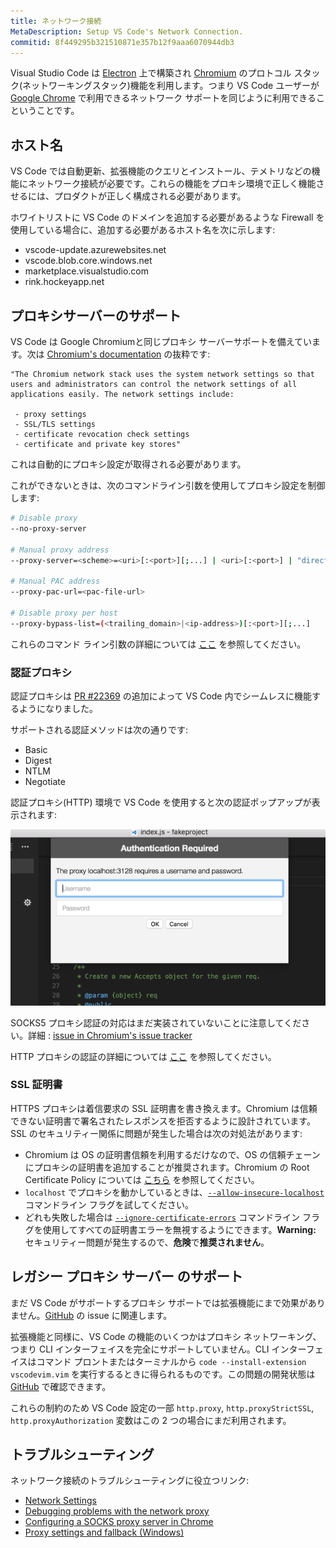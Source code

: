 ```yaml
---
title: ネットワーク接続
MetaDescription: Setup VS Code's Network Connection.
commitid: 8f449295b321510871e357b12f9aaa6070944db3
---
```


Visual Studio Code は [Electron](https://electron.atom.io/) 上で構築され [Chromium](https://www.chromium.org/) のプロトコル スタック(ネットワーキングスタック)機能を利用します。つまり VS Code ユーザーが [Google Chrome](https://www.google.com/chrome/index.html) で利用できるネットワーク サポートを同じように利用できるこということです。

## ホスト名  <a id="common-hostnames"></a>

VS Code では自動更新、拡張機能のクエリとインストール、テメトリなどの機能にネットワーク接続が必要です。これらの機能をプロキシ環境で正しく機能させるには、プロダクトが正しく構成される必要があります。

ホワイトリストに VS Code のドメインを追加する必要があるような Firewall を使用している場合に、追加する必要があるホスト名を次に示します:

* vscode-update.azurewebsites.net
* vscode.blob.core.windows.net
* marketplace.visualstudio.com
* rink.hockeyapp.net

## プロキシサーバーのサポート <a id="proxy-server-support"></a>

VS Code は Google Chromiumと同じプロキシ サーバーサポートを備えています。次は [Chromium's documentation](https://www.chromium.org/developers/design-documents/network-settings) の抜粋です:

```
"The Chromium network stack uses the system network settings so that users and administrators can control the network settings of all applications easily. The network settings include:

 - proxy settings
 - SSL/TLS settings
 - certificate revocation check settings
 - certificate and private key stores"
```

これは自動的にプロキシ設定が取得される必要があります。

これができないときは、次のコマンドライン引数を使用してプロキシ設定を制御します:

```bash
# Disable proxy
--no-proxy-server

# Manual proxy address
--proxy-server=<scheme>=<uri>[:<port>][;...] | <uri>[:<port>] | "direct://"

# Manual PAC address
--proxy-pac-url=<pac-file-url>

# Disable proxy per host
--proxy-bypass-list=(<trailing_domain>|<ip-address>)[:<port>][;...]
```

これらのコマンド ライン引数の詳細については [ここ](https://www.chromium.org/developers/design-documents/network-settings) を参照してください。

### 認証プロキシ <a id="authenticated-aproxies"></a>

認証プロキシは [PR #22369](https://github.com/Microsoft/vscode/pull/22369) の追加によって VS Code 内でシームレスに機能するようになりました。

サポートされる認証メソッドは次の通りです:

* Basic
* Digest
* NTLM
* Negotiate

認証プロキシ(HTTP) 環境で VS Code を使用すると次の認証ポップアップが表示されます:

![proxy](images/network/proxy.png)

SOCKS5 プロキシ認証の対応はまだ実装されていないことに注意してください。詳細 : [issue in Chromium's issue tracker](https://bugs.chromium.org/p/chromium/issues/detail?id=256785)

HTTP プロキシの認証の詳細については [ここ](https://www.chromium.org/developers/design-documents/http-authentication) を参照してください。

### SSL 証明書 <a id="ssl-certificates"></a>

HTTPS プロキシは着信要求の SSL 証明書を書き換えます。Chromium は信頼できない証明書で署名されたレスポンスを拒否するように設計されています。SSL のセキュリティー関係に問題が発生した場合は次の対処法があります:

* Chromium は OS の証明書信頼を利用するだけなので、OS の信頼チェーンにプロキシの証明書を追加することが推奨されます。Chromium の Root Certificate Policy については [こちら](https://www.chromium.org/Home/chromium-security/root-ca-policy) を参照してください。
* `localhost` でプロキシを動かしているときは、[`--allow-insecure-localhost`](https://peter.sh/experiments/chromium-command-line-switches/#allow-insecure-localhost) コマンドライン フラグを試してください。
* どれも失敗した場合は [`--ignore-certificate-errors`](https://peter.sh/experiments/chromium-command-line-switches/#ignore-certificate-errors) コマンドライン フラグを使用してすべての証明書エラーを無視するようにできます。**Warning:** セキュリティー問題が発生するので、**危険**で**推奨されません**。

## レガシー プロキシ サーバー のサポート <a id="legacy-proxy-server-support"></a>

まだ VS Code がサポートするプロキシ サポートでは拡張機能にまで効果がありません。[GitHub](https://github.com/Microsoft/vscode/issues/12588) の issue に関連します。

拡張機能と同様に、VS Code の機能のいくつかはプロキシ ネットワーキング、つまり CLI インターフェイスを完全にサポートしていません。CLI インターフェイスはコマンド プロントまたはターミナルから `code --install-extension vscodevim.vim` を実行するるときに得られるものです。この問題の開発状態は  [GitHub](https://github.com/Microsoft/vscode/issues/29910) で確認できます。

これらの制約のため VS Code 設定の一部 `http.proxy`, `http.proxyStrictSSL`, `http.proxyAuthorization` 変数はこの 2 つの場合にまだ利用されます。

## トラブルシューティング <a id="troubleshooting"></a>

ネットワーク接続のトラブルシューティングに役立つリンク:

* [Network Settings](https://www.chromium.org/developers/design-documents/network-settings)
* [Debugging problems with the network proxy](https://www.chromium.org/developers/design-documents/network-stack/debugging-net-proxy)
* [Configuring a SOCKS proxy server in Chrome](https://www.chromium.org/developers/design-documents/network-stack/socks-proxy)
* [Proxy settings and fallback (Windows)](https://www.chromium.org/developers/design-documents/network-stack/proxy-settings-fallback)
